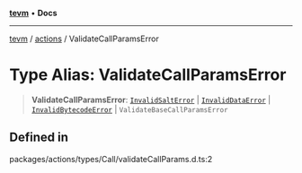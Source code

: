 [**tevm**](../../README.md) • **Docs**

***

[tevm](../../modules.md) / [actions](../README.md) / ValidateCallParamsError

# Type Alias: ValidateCallParamsError

> **ValidateCallParamsError**: [`InvalidSaltError`](../../errors/classes/InvalidSaltError.md) \| [`InvalidDataError`](../../errors/classes/InvalidDataError.md) \| [`InvalidBytecodeError`](../../errors/classes/InvalidBytecodeError.md) \| `ValidateBaseCallParamsError`

## Defined in

packages/actions/types/Call/validateCallParams.d.ts:2
